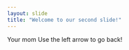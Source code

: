 ```yaml
---
layout: slide
title: "Welcome to our second slide!"
---
```

Your mom
Use the left arrow to go back!
